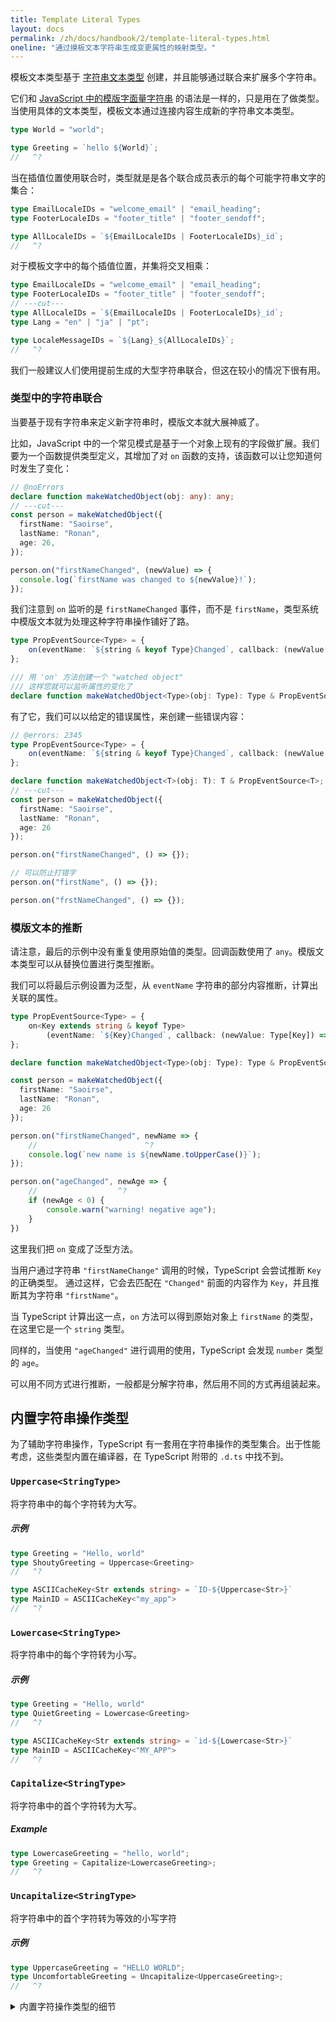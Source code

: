 ```yaml
---
title: Template Literal Types
layout: docs
permalink: /zh/docs/handbook/2/template-literal-types.html
oneline: "通过摸板文本字符串生成变更属性的映射类型。"
---
```


模板文本类型基于 [字符串文本类型](/docs/handbook/2/everyday-types.html#literal-types) 创建，并且能够通过联合来扩展多个字符串。

它们和 [JavaScript 中的模版字面量字符串](https://developer.mozilla.org/en-US/docs/Web/JavaScript/Reference/Template_literals) 的语法是一样的，只是用在了做类型。
当使用具体的文本类型，模板文本通过连接内容生成新的字符串文本类型。

```ts twoslash
type World = "world";

type Greeting = `hello ${World}`;
//   ^?
```

当在插值位置使用联合时，类型就是是各个联合成员表示的每个可能字符串文字的集合：

```ts twoslash
type EmailLocaleIDs = "welcome_email" | "email_heading";
type FooterLocaleIDs = "footer_title" | "footer_sendoff";

type AllLocaleIDs = `${EmailLocaleIDs | FooterLocaleIDs}_id`;
//   ^?
```

对于模板文字中的每个插值位置，并集将交叉相乘：

```ts twoslash
type EmailLocaleIDs = "welcome_email" | "email_heading";
type FooterLocaleIDs = "footer_title" | "footer_sendoff";
// ---cut---
type AllLocaleIDs = `${EmailLocaleIDs | FooterLocaleIDs}_id`;
type Lang = "en" | "ja" | "pt";

type LocaleMessageIDs = `${Lang}_${AllLocaleIDs}`;
//   ^?
```

我们一般建议人们使用提前生成的大型字符串联合，但这在较小的情况下很有用。

### 类型中的字符串联合

当要基于现有字符串来定义新字符串时，模版文本就大展神威了。

比如，JavaScript 中的一个常见模式是基于一个对象上现有的字段做扩展。我们要为一个函数提供类型定义，其增加了对 `on` 函数的支持，该函数可以让您知道何时发生了变化：

```ts twoslash
// @noErrors
declare function makeWatchedObject(obj: any): any;
// ---cut---
const person = makeWatchedObject({
  firstName: "Saoirse",
  lastName: "Ronan",
  age: 26,
});

person.on("firstNameChanged", (newValue) => {
  console.log(`firstName was changed to ${newValue}!`);
});
```

我们注意到 `on` 监听的是 `firstNameChanged` 事件，而不是 `firstName`，类型系统中模版文本就为处理这种字符串操作铺好了路。

```ts twoslash
type PropEventSource<Type> = {
    on(eventName: `${string & keyof Type}Changed`, callback: (newValue: any) => void): void;
};

/// 用 'on' 方法创建一个 "watched object"
/// 这样您就可以监听属性的变化了
declare function makeWatchedObject<Type>(obj: Type): Type & PropEventSource<Type>;
```

有了它，我们可以以给定的错误属性，来创建一些错误内容：

```ts twoslash
// @errors: 2345
type PropEventSource<Type> = {
    on(eventName: `${string & keyof Type}Changed`, callback: (newValue: any) => void): void;
};

declare function makeWatchedObject<T>(obj: T): T & PropEventSource<T>;
// ---cut---
const person = makeWatchedObject({
  firstName: "Saoirse",
  lastName: "Ronan",
  age: 26
});

person.on("firstNameChanged", () => {});

// 可以防止打错字
person.on("firstName", () => {});

person.on("frstNameChanged", () => {});
```

### 模版文本的推断

请注意，最后的示例中没有重复使用原始值的类型。回调函数使用了 `any`。模版文本类型可以从替换位置进行类型推断。

我们可以将最后示例设置为泛型，从 `eventName` 字符串的部分内容推断，计算出关联的属性。

```ts twoslash
type PropEventSource<Type> = {
    on<Key extends string & keyof Type>
        (eventName: `${Key}Changed`, callback: (newValue: Type[Key]) => void ): void;
};

declare function makeWatchedObject<Type>(obj: Type): Type & PropEventSource<Type>;

const person = makeWatchedObject({
  firstName: "Saoirse",
  lastName: "Ronan",
  age: 26
});

person.on("firstNameChanged", newName => {
    //                        ^?
    console.log(`new name is ${newName.toUpperCase()}`);
});

person.on("ageChanged", newAge => {
    //                  ^?
    if (newAge < 0) {
        console.warn("warning! negative age");
    }
})
```

这里我们把 `on` 变成了泛型方法。

当用户通过字符串 `"firstNameChange"` 调用的时候，TypeScript 会尝试推断 `Key` 的正确类型。
通过这样，它会去匹配在 `"Changed"` 前面的内容作为 `Key`，并且推断其为字符串 `"firstName"`。

当 TypeScript 计算出这一点，`on` 方法可以得到原始对象上 `firstName` 的类型，在这里它是一个 `string` 类型。

同样的，当使用 `"ageChanged"` 进行调用的使用，TypeScript 会发现 `number` 类型的 `age`。

可以用不同方式进行推断，一般都是分解字符串，然后用不同的方式再组装起来。

## 内置字符串操作类型

为了辅助字符串操作，TypeScript 有一套用在字符串操作的类型集合。出于性能考虑，这些类型内置在编译器，在 TypeScript 附带的 `.d.ts` 中找不到。
### `Uppercase<StringType>`

将字符串中的每个字符转为大写。

##### 示例

```ts twoslash
type Greeting = "Hello, world"
type ShoutyGreeting = Uppercase<Greeting>
//   ^?

type ASCIICacheKey<Str extends string> = `ID-${Uppercase<Str>}`
type MainID = ASCIICacheKey<"my_app">
//   ^?
```

### `Lowercase<StringType>`

将字符串中的每个字符转为小写。

##### 示例

```ts twoslash
type Greeting = "Hello, world"
type QuietGreeting = Lowercase<Greeting>
//   ^?

type ASCIICacheKey<Str extends string> = `id-${Lowercase<Str>}`
type MainID = ASCIICacheKey<"MY_APP">
//   ^?
```

### `Capitalize<StringType>`

将字符串中的首个字符转为大写。
##### Example

```ts twoslash
type LowercaseGreeting = "hello, world";
type Greeting = Capitalize<LowercaseGreeting>;
//   ^?
```

### `Uncapitalize<StringType>`

将字符串中的首个字符转为等效的小写字符

##### 示例

```ts twoslash
type UppercaseGreeting = "HELLO WORLD";
type UncomfortableGreeting = Uncapitalize<UppercaseGreeting>;
//   ^?
```

<details>
    <summary>内置字符操作类型的细节</summary>
    <p>从 TypeScript 4.1 开始，这些内在函数的代码直接使用 JavaScript 字符串运行时函数进行操作，并且不支持区域本地化设置。</p>
    <code><pre>
function applyStringMapping(symbol: Symbol, str: string) {
    switch (intrinsicTypeKinds.get(symbol.escapedName as string)) {
        case IntrinsicTypeKind.Uppercase: return str.toUpperCase();
        case IntrinsicTypeKind.Lowercase: return str.toLowerCase();
        case IntrinsicTypeKind.Capitalize: return str.charAt(0).toUpperCase() + str.slice(1);
        case IntrinsicTypeKind.Uncapitalize: return str.charAt(0).toLowerCase() + str.slice(1);
    }
    return str;
}</pre></code>
</details>
